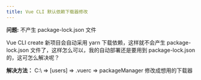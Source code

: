```yaml
---
title: Vue CLI 默认依赖下载器修改
---
```


**问题:** 不产生 package-lock.json 文件

Vue CLI create 新项目会自动采用 yarn 下载依赖，这样就不会产生 package-lock.json 文件了，这样怎么可以，我的自动部署还是要用到 package-lock.json 的，这可怎么解决呢？

**解决方法：** C:\ => [users] => .vuerc => packageManager 修改成想用的下载器

<img class="zoom" :src="$withBase('/else/hodgepodge/image-20200210085804382.png')">

<img class="zoom" :src="$withBase('/else/hodgepodge/image-20200210090034566.png')">
